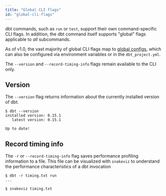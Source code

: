 ```yaml
---
title: "Global CLI flags"
id: "global-cli-flags"
---
```


dbt commands, such as `run` or `test`, support their own command-specific CLI flags. In addition, the dbt command itself supports "global" flags applicable to *all* subcommands.

As of v1.0, the vast majority of global CLI flags map to [global configs](global-configs), which can also be configured via environment variables or in the `dbt_project.yml`.

The `--version` and `--record-timing-info` flags remain available to the CLI only.

## Version

The `--version` flag returns information about the currently installed version of dbt.

<File name='Usage'>

```text
$ dbt --version
installed version: 0.15.1
   latest version: 0.15.1

Up to date!
```

</File>

## Record timing info

The `-r` or `--record-timing-info` flag saves performance profiling information to a file. This file can be visualized with `snakeviz` to understand the performance characteristics of a dbt invocation

<File name='Usage'>

```text
$ dbt -r timing.txt run
...

$ snakeviz timing.txt
```

</File>
